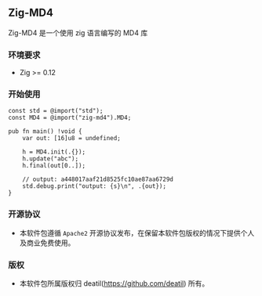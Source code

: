 ## Zig-MD4 

Zig-MD4 是一个使用 zig 语言编写的 MD4 库


### 环境要求

 - Zig >= 0.12


### 开始使用

~~~zig
const std = @import("std");
const MD4 = @import("zig-md4").MD4;

pub fn main() !void {
    var out: [16]u8 = undefined;
    
    h = MD4.init(.{});
    h.update("abc");
    h.final(out[0..]);
    
    // output: a448017aaf21d8525fc10ae87aa6729d
    std.debug.print("output: {s}\n", .{out});
}
~~~


### 开源协议

*  本软件包遵循 `Apache2` 开源协议发布，在保留本软件包版权的情况下提供个人及商业免费使用。


### 版权

*  本软件包所属版权归 deatil(https://github.com/deatil) 所有。
